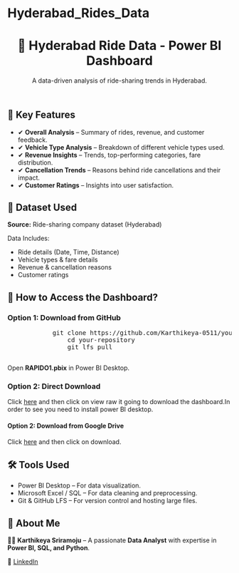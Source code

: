 # Hyderabad_Rides_Data
<!DOCTYPE html>
<html lang="en">
<head>
    <meta charset="UTF-8">
    <meta name="viewport" content="width=device-width, initial-scale=1.0">
    <title>Hyderabad Ride Data - Power BI Dashboard</title>
    <link rel="stylesheet" href="styles.css">
</head>
<body>

<div class="container">
        <header>
            <h1>🚀 Hyderabad Ride Data - Power BI Dashboard</h1>
            <p>A data-driven analysis of ride-sharing trends in Hyderabad.</p>
        </header>

<section class="features">
            <h2>📌 Key Features</h2>
            <ul>
                <li>✔ <b>Overall Analysis</b> – Summary of rides, revenue, and customer feedback.</li>
                <li>✔ <b>Vehicle Type Analysis</b> – Breakdown of different vehicle types used.</li>
                <li>✔ <b>Revenue Insights</b> – Trends, top-performing categories, fare distribution.</li>
                <li>✔ <b>Cancellation Trends</b> – Reasons behind ride cancellations and their impact.</li>
                <li>✔ <b>Customer Ratings</b> – Insights into user satisfaction.</li>
            </ul>
        </section>

<section class="dataset">
            <h2>📂 Dataset Used</h2>
            <p><b>Source:</b> Ride-sharing company dataset (Hyderabad)</p>
            <p>Data Includes:</p>
            <ul>
                <li>Ride details (Date, Time, Distance)</li>
                <li>Vehicle types & fare details</li>
                <li>Revenue & cancellation reasons</li>
                <li>Customer ratings</li>
            </ul>
        </section>

<section class="download">
            <h2>🔗 How to Access the Dashboard?</h2>
            <h3>Option 1: Download from GitHub</h3>
            <pre>
            git clone https://github.com/Karthikeya-0511/your-repository.git
                cd your-repository
                git lfs pull
            </pre>
            <p>Open <b>RAPIDO1.pbix</b> in Power BI Desktop.</p>
 <h3>Option 2: Direct Download</h3>
            <p>Click <a href="https://github.com/Karthikeya-0511/Hyderabad_Rides_Data.git" target="_blank">here</a> and then click on view raw it going to download the dashboard.In order to see you need to install power BI desktop.</p>
<h4>Option 2:  Download from Google Drive</h4>
            <p>Click <a href="https://drive.google.com/file/d/1G00B2EaqMxlW09tuSnD-JCiDnsXnEc1T/view?usp=drive_link" target="_blank">here</a> and then click on download.</p>
</section>
<section class="tools">
            <h2>🛠 Tools Used</h2>
            <ul>
                <li>Power BI Desktop – For data visualization.</li>
                <li>Microsoft Excel / SQL – For data cleaning and preprocessing.</li>
                <li>Git & GitHub LFS – For version control and hosting large files.</li>
            </ul>
        </section>

<section class="about">
            <h2>📢 About Me</h2>
            <p>👨‍💻 <b>Karthikeya Sriramoju</b> – A passionate <b>Data Analyst</b> with expertise in <b>Power BI, SQL, and Python</b>.</p>
            <p>🔗 <a href="https://www.linkedin.com/in/karthikeya-sriramoju/" target="_blank">LinkedIn</a></p>
        </section>

</div>

</body>
</html>
